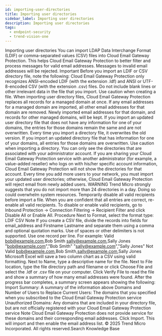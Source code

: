 ```yaml
---
id: importing-user-directories
title: Importing user directories
sidebar_label: Importing user directories
description: Importing user directories
tags:
  - endpoint-security
  - trend-vision-one
---
```


 Importing user directories You can import LDAP Data Interchange Format (LDIF) or comma-separated values (CSV) files into Cloud Email Gateway Protection. This helps Cloud Email Gateway Protection to better filter and process messages for valid email addresses. Messages to invalid email addresses will be rejected. Important Before you import an LDIF or CSV directory file, note the following: Cloud Email Gateway Protection only recognizes ANSI-encoded LDIF (with the extension .ldf) and ANSI or UTF-8-encoded CSV (with the extension .csv) files. Do not include blank lines or other irrelevant data in the file that you import. Use caution when creating a file. When importing user directory files, Cloud Email Gateway Protection replaces all records for a managed domain at once. If any email addresses for a managed domain are imported, all other email addresses for that domain are removed. Newly imported email addresses for that domain, and records for other managed domains, will be kept. If you import an updated user directory file that does not have any information for one of your domains, the entries for those domains remain the same and are not overwritten. Every time you import a directory file, it overwrites the old version. If you import an updated directory file that has information for one of your domains, all entries for those domains are overwritten. Use caution when importing a directory. You can only see the directories that are associated with your administrator account. If you are sharing your Cloud Email Gateway Protection service with another administrator (for example, a value-added reseller) who logs on with his/her specific account information, Cloud Email Gateway Protection will not show the directories for that account. Every time you add more users to your network, you must import your updated user directories; otherwise, Cloud Email Gateway Protection will reject email from newly added users. WARNING Trend Micro strongly suggests that you do not import more than 24 directories in a day. Doing so could overwhelm system resources. Temporarily disable all valid recipients before import a file. When you are confident that all entries are correct, re-enable all valid recipients. To disable or enable valid recipients, go to Inbound Protection → Connection Filtering → Recipient Filter and click Disable All or Enable All. Procedure Next to Format, select the format type: LDIF CSV Note If you create a CSV file, divide the records into fields for email_address and Firstname Lastname and separate them using a comma and optional quotation marks. Use of spaces or other delimiters is not supported. Use one record per line. For example: Valid bob@example.com,Bob Smith sally@example.com,Sally Jones "bob@example.com","Bob Smith" "sally@example.com","Sally Jones" Not Valid bob@example.com,Bob Smith,sally@example.com,Sally Jones Microsoft Excel will save a two column chart as a CSV using valid formatting. Next to Name, type a descriptive name for the file. Next to File location, type the file directory path and filename or click Choose File and select the .ldf or .csv file on your computer. Click Verify File to read the file and show a summary of how many email addresses were found. After the progress bar completes, a summary screen appears showing the following: Import Summary: A summary of the information above Domains and Number of Users to Replace Current Users: The domains that you specified when you subscribed to the Cloud Email Gateway Protection service Unauthorized Domains: Any domains that are included in your directory file, but are not officially registered with your Cloud Email Gateway Protection service Note Cloud Email Gateway Protection does not provide service for these domains and their corresponding email addresses. Click Import. This will import and then enable the email address list. © 2025 Trend Micro Incorporated. All rights reserved.Search Knowledge Base